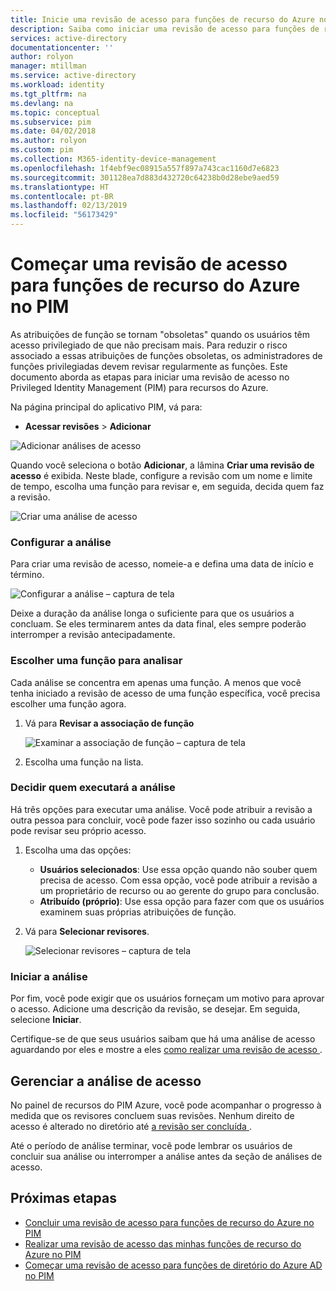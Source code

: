```yaml
---
title: Inicie uma revisão de acesso para funções de recurso do Azure no PIM | Microsoft Docs
description: Saiba como iniciar uma revisão de acesso para funções de recurso do Azure no Azure AD PIM (Privileged Identity Management).
services: active-directory
documentationcenter: ''
author: rolyon
manager: mtillman
ms.service: active-directory
ms.workload: identity
ms.tgt_pltfrm: na
ms.devlang: na
ms.topic: conceptual
ms.subservice: pim
ms.date: 04/02/2018
ms.author: rolyon
ms.custom: pim
ms.collection: M365-identity-device-management
ms.openlocfilehash: 1f4ebf9ec08915a557f897a743cac1160d7e6823
ms.sourcegitcommit: 301128ea7d883d432720c64238b0d28ebe9aed59
ms.translationtype: HT
ms.contentlocale: pt-BR
ms.lasthandoff: 02/13/2019
ms.locfileid: "56173429"
---
```

# <a name="start-an-access-review-for-azure-resource-roles-in-pim"></a>Começar uma revisão de acesso para funções de recurso do Azure no PIM
As atribuições de função se tornam "obsoletas" quando os usuários têm acesso privilegiado de que não precisam mais. Para reduzir o risco associado a essas atribuições de funções obsoletas, os administradores de funções privilegiadas devem revisar regularmente as funções. Este documento aborda as etapas para iniciar uma revisão de acesso no Privileged Identity Management (PIM) para recursos do Azure.

Na página principal do aplicativo PIM, vá para:

* **Acessar revisões** > **Adicionar**

![Adicionar análises de acesso](media/azure-pim-resource-rbac/rbac-access-review-home.png)

Quando você seleciona o botão **Adicionar**, a lâmina **Criar uma revisão de acesso** é exibida. Neste blade, configure a revisão com um nome e limite de tempo, escolha uma função para revisar e, em seguida, decida quem faz a revisão.

![Criar uma análise de acesso](media/azure-pim-resource-rbac/rbac-create-access-review.png)

### <a name="configure-the-review"></a>Configurar a análise
Para criar uma revisão de acesso, nomeie-a e defina uma data de início e término.

![Configurar a análise – captura de tela](media/azure-pim-resource-rbac/rbac-access-review-setting-1.png)

Deixe a duração da análise longa o suficiente para que os usuários a concluam. Se eles terminarem antes da data final, eles sempre poderão interromper a revisão antecipadamente.

### <a name="choose-a-role-to-review"></a>Escolher uma função para analisar
Cada análise se concentra em apenas uma função. A menos que você tenha iniciado a revisão de acesso de uma função específica, você precisa escolher uma função agora.

1. Vá para **Revisar a associação de função**
   
    ![Examinar a associação de função – captura de tela](media/azure-pim-resource-rbac/rbac-access-review-setting-2.png)
2. Escolha uma função na lista.

### <a name="decide-who-will-perform-the-review"></a>Decidir quem executará a análise
Há três opções para executar uma análise. Você pode atribuir a revisão a outra pessoa para concluir, você pode fazer isso sozinho ou cada usuário pode revisar seu próprio acesso.

1. Escolha uma das opções:
   
   * **Usuários selecionados**: Use essa opção quando não souber quem precisa de acesso. Com essa opção, você pode atribuir a revisão a um proprietário de recurso ou ao gerente do grupo para conclusão.
   * **Atribuído (próprio)**: Use essa opção para fazer com que os usuários examinem suas próprias atribuições de função.
   
2. Vá para **Selecionar revisores**.
   
    ![Selecionar revisores – captura de tela](media/azure-pim-resource-rbac/rbac-access-review-setting-3.png)

### <a name="start-the-review"></a>Iniciar a análise
Por fim, você pode exigir que os usuários forneçam um motivo para aprovar o acesso. Adicione uma descrição da revisão, se desejar. Em seguida, selecione **Iniciar**.

Certifique-se de que seus usuários saibam que há uma análise de acesso aguardando por eles e mostre a eles [ como realizar uma revisão de acesso ](pim-resource-roles-perform-access-review.md).

## <a name="manage-the-access-review"></a>Gerenciar a análise de acesso
No painel de recursos do PIM Azure, você pode acompanhar o progresso à medida que os revisores concluem suas revisões. Nenhum direito de acesso é alterado no diretório até [ a revisão ser concluída ](pim-resource-roles-complete-access-review.md).

Até o período de análise terminar, você pode lembrar os usuários de concluir sua análise ou interromper a análise antes da seção de análises de acesso.

## <a name="next-steps"></a>Próximas etapas

- [Concluir uma revisão de acesso para funções de recurso do Azure no PIM](pim-resource-roles-complete-access-review.md)
- [Realizar uma revisão de acesso das minhas funções de recurso do Azure no PIM](pim-resource-roles-perform-access-review.md)
- [Começar uma revisão de acesso para funções de diretório do Azure AD no PIM](pim-how-to-start-security-review.md)
